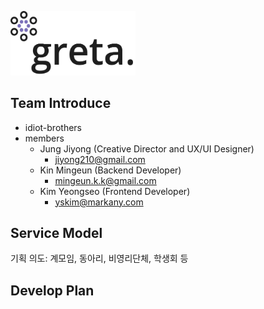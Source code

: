 <img src="https://raw.githubusercontent.com/StopDragon/greta-service-model/master/greta%20logo.png" width="200"><br>

## Team Introduce
- idiot-brothers
- members
    - Jung Jiyong (Creative Director and UX/UI Designer)
        - jiyong210@gmail.com
    - Kin Mingeun (Backend Developer)
        - mingeun.k.k@gmail.com
    - Kim Yeongseo (Frontend Developer)
        - yskim@markany.com


## Service Model
기획 의도: 계모임, 동아리, 비영리단체, 학생회 등
## Develop Plan


